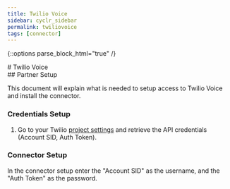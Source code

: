 ```yaml
---
title: Twilio Voice
sidebar: cyclr_sidebar
permalink: twiliovoice
tags: [connector]
---
```

{::options parse_block_html="true" /}
<section class="card">
# Twilio Voice


</section>
<section class="card">
## Partner Setup

This document will explain what is needed to setup access to Twilio Voice and install the connector.

### Credentials Setup

1. Go to your Twilio [project settings](https://www.twilio.com/console/project/settings) and retrieve the API credentials (Account SID, Auth Token).

### Connector Setup

In the connector setup enter the "Account SID" as the username, and the "Auth Token" as the password.

</section>

